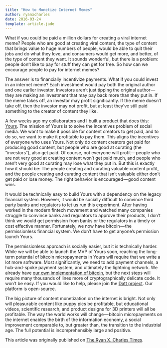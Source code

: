 ```yaml
---
title: "How to Monetize Internet Memes"
author: ryanxcharles
date: 2016-03-24
template: article.jade
---
```

What if you could be paid a million dollars for creating a viral internet meme?
People who are good at creating viral content, the type of content that brings
value to huge numbers of people, would be able to quit their jobs and do what
they love, and consumers would get more, and better, of the type of content
they want. It sounds wonderful, but there is a problem: people don’t like to
pay for stuff they can get for free. So how can we encourage people to pay for
internet memes?

The answer is to financially incentivize payments. What if you could invest in
an internet meme? Each investment would pay both the original author and one
earlier investor. Investors aren’t just tipping the original author — they are
making an investment that may pay back more than they put in. If the meme takes
off, an investor may profit significantly. If the meme doesn’t take off, then
the investor may not profit, but at least they’ve still paid something to the
creator of content they like.

A few weeks ago my collaborators and I built a product that does this:
[Yours](http://yours.press).  The mission of Yours is to solve the incentives
problem of social media. We want to make it possible for content creators to
get paid, and to do so, we want to make it profitable to pay them. This aligns
the incentives of everyone who uses Yours. Not only do content creators get
paid for producing good content, but people who are good at curating (the
“investors”), also get paid.  Of course, not everyone will profit — people who
are not very good at creating content won’t get paid much, and people who
aren’t very good at curating may lose what they put in. But this is exactly how
it should be: The people creating and curating valuable content profit, and the
people creating and curating content that isn’t valuable either don’t get paid
or lose money. The right behavior is encouraged — good content wins.

It would be technically easy to build Yours with a dependency on the legacy
financial system. However, it would be socially difficult to convince third
party banks and regulators to let us run this experiment. After having worked
in the modern fintech movement and watched many companies struggle to convince
banks and regulators to approve their products, I don’t think we would get
permission from banks or the regulators in a timely or cost effective manner.
Fortunately, we now have bitcoin — the permissionless financial system. We
don’t have to get anyone’s permission launch Yours.

The permissionless approach is socially easier, but it is technically harder.
While we will be able to launch the MVP of Yours soon, reaching the long-term
potential of bitcoin micropayments in Yours will require that we write a lot
more software. Most significantly, we need to add payment channels, a
hub-and-spoke payment system, and ultimately the lightning network. We already
have [our own implementation of
bitcoin](https://github.com/dattnetwork/fullnode), but the next steps will
require many thousands of lines more of cryptographically delicate code. It
won’t be easy. If you would like to help, please join the [Datt
project](http://datt.co/). Our platform is open-source.

The big picture of content monetization on the internet is bright. Not only
will pleasurable content like puppy pics be profitable, but educational videos,
scientific research, and product designs for 3D printers will all be
profitable. The way the world works will change — bitcoin micropayments on the
internet enables the birth of the information economy, a social improvement
comparable to, but greater than, the transition to the industrial age. The full
potential is incomprehensibly large and positive.

This article was originally published on [The Ryan X. Charles
Times](https://ryanxcharlestimes.com/how-to-monetize-internet-memes-bc6fb5ca5b4d).
